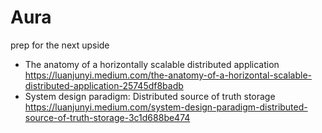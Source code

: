 # Aura
prep for the next upside


- The anatomy of a horizontally scalable distributed application
https://luanjunyi.medium.com/the-anatomy-of-a-horizontal-scalable-distributed-application-25745df8badb
- System design paradigm: Distributed source of truth storage
https://luanjunyi.medium.com/system-design-paradigm-distributed-source-of-truth-storage-3c1d688be474
